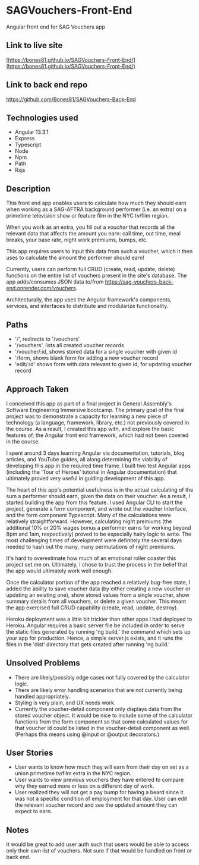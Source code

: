 # SAGVouchers-Front-End
Angular front end for SAG Vouchers app

## Link to live site
[https://bones81.github.io/SAGVouchers-Front-End/](https://bones81.github.io/SAGVouchers-Front-End/)

## Link to back end repo
https://github.com/Bones81/SAGVouchers-Back-End

## Technologies used
* Angular 13.3.1
* Express
* Typescript
* Node
* Npm
* Path
* Rxjs

## Description
This front end app enables users to calculate how much they should earn when working as a SAG-AFTRA background performer (i.e. an extra) on a primetime television show or feature film in the NYC tv/film region. 

When you work as an extra, you fill out a _voucher_ that records all the relevant data that affects the amount you earn: call time, out time, meal breaks, your base rate, night work premiums, bumps, etc.

This app requires users to input this data from such a voucher, which it then uses to calculate the amount the performer should earn!

Currently, users can perform full CRUD (create, read, update, delete) functions on the entire list of vouchers present in the site's database. The app adds/consumes JSON data to/from https://sag-vouchers-back-end.onrender.com/vouchers. 

Architecturally, the app uses the Angular framework's components, services, and interfaces to distribute and modularize functionality. 

## Paths
* '/', redirects to '/vouchers'
* '/vouchers', lists all created voucher records
* '/voucher/:id, shows stored data for a single voucher with given id
* '/form, shows blank form for adding a new voucher record
* 'edit/:id' shows form with data relevant to given id, for updating voucher record

## Approach Taken
I conceived this app as part of a final project in General Assembly's Software Engineering Immersive bootcamp. The primary goal of the final project was to demonstrate a capacity for learning a new piece of technology (a language, framework, library, etc.) not previously covered in the course. As a result, I created this app with, and explore the basic features of, the Angular front end framework, which had not been covered in the course.

I spent around 3 days learning Angular via documentation, tutorials, blog articles, and YouTube guides, all along determining the viability of developing this app in the required time frame. I built two test Angular apps (including the 'Tour of Heroes' tutorial in Angular documentation) that ultimately proved very useful in guiding development of this app. 

The heart of this app's potential usefulness is in the actual calculating of the sum a performer should earn, given the data on their voucher. As a result, I started building the app from this feature. I used Angular CLI to start the project, generate a form component, and wrote out the voucher Interface, and the form component Typescript. Many of the calculations were relatively straightforward. However, calculating night premiums (the additional 10% or 20% wages bonus a performer earns for working beyond 8pm and 1am, respectively) proved to be especially hairy logic to write. The most challenging times of development were definitely the several days needed to hash out the many, many permutations of night premiums.

It's hard to overestimate how much of an emotional roller coaster this project set me on. Ultimately, I chose to trust the process in the belief that the app would ultimately work well enough. 

Once the calculator portion of the app reached a relatively bug-free state, I added the ability to save voucher data (by either creating a new voucher or updating an existing one), show stored values from a single voucher, show summary details from all vouchers, or delete a given voucher. This meant the app exercised full CRUD capability (create, read, update, destroy).

Heroku deployment was a little bit trickier than other apps I had deployed to Heroku. Angular requires a basic server file be included in order to serve the static files generated by running 'ng build,' the command which sets up your app for production. Hence, a simple server.js exists, and it runs the files in the 'dist' directory that gets created after running 'ng build.'

## Unsolved Problems
* There are likely/possibly edge cases not fully covered by the calculator logic.
* There are likely error handling scenarios that are not currently being handled appropriately.
* Styling is very plain, and UX needs work.
* Currently the voucher-detail component only displays data from the stored voucher object. It would be nice to include some of the calculator functions from the form component so that some calculated values for that voucher id could be listed in the voucher-detail component as well. (Perhaps this means using @input or @output decorators.)

## User Stories
* User wants to know how much they will earn from their day on set as a union primetime tv/film extra in the NYC region. 
* User wants to view previous vouchers they have entered to compare why they earned more or less on a different day of work.
* User realized they will not get a pay bump for having a beard since it was not a specific condition of employment for that day. User can edit the relevant voucher record and see the updated amount they can expect to earn. 

## Notes
It would be great to add user auth such that users would be able to access only their own list of vouchers. Not sure if that would be handled on front or back end.
